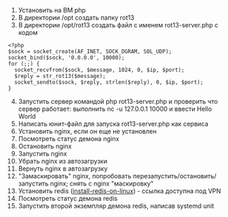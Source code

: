 1) Установить на ВМ php
2) В директории /opt создать папку rot13
3) В директории /opt/rot13 создать файл с именем rot13-server.php с кодом
```
<?php
$sock = socket_create(AF_INET, SOCK_DGRAM, SOL_UDP);
socket_bind($sock, '0.0.0.0', 10000);
for (;;) {
  socket_recvfrom($sock, $message, 1024, 0, $ip, $port);
  $reply = str_rot13($message);
  socket_sendto($sock, $reply, strlen($reply), 0, $ip, $port);
}
```
4) Запустить сервер командой php rot13-server.php и проверить что сервер работает: выполнить nc -u 127.0.0.1 10000 и ввести Hello World
5) Написать юнит-файл для запуска rot13-server.php как сервиса
6) Установить nginx, если он еще не установлен
7) Посмотреть статус демона nginx
8) Остановить nginx
9) Запустить nginx
10) Убрать nginx из автозагрузки
11) Вернуть nginx в автозагрузку
12) "Замаскировать" nginx, попробовать перезапустить/остановить/запустить nginx; снять с nginx "маскировку"
13) Установить redis ([install-redis-on-linux](https://redis.io/docs/latest/operate/oss_and_stack/install/install-redis/install-redis-on-linux/)) - ссылка доступна под VPN
14) Посмотреть статус демона redis
15) Запустить второй экземпляр демона redis, написав systemd unit
